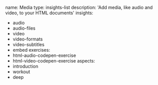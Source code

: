 name: Media
type: insights-list
description: 'Add media, like audio and video, to your HTML documents'
insights:
  - audio
  - audio-files
  - video
  - video-formats
  - video-subtitles
  - embed
exercises:
  - html-audio-codepen-exercise
  - html-video-codepen-exercise
aspects:
  - introduction
  - workout
  - deep
